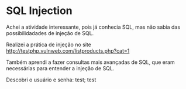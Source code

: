 # SQL Injection

Achei a atividade interessante, pois já conhecia SQL, mas não sabia das possibilidadades de injeção de SQL.

Realizei a prática de injeção no site http://testphp.vulnweb.com/listproducts.php?cat=1

Também aprendi a fazer consultas mais avançadas de SQL, que eram necessárias para entender a injeção de SQL.

Descobri o usuário e senha: test; test
